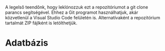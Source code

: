 A legelső teendőnk, hogy leklónozzuk ezt a repozitóriumot a git clone parancs segítségével. Ehhez a Git programot használhatjuk, akár közvetlenül a Visual Studio Code felületén is. Alternatívaként a repozitórium tartalmát ZIP fájlként is letölthetjük.

# Adatbázis

